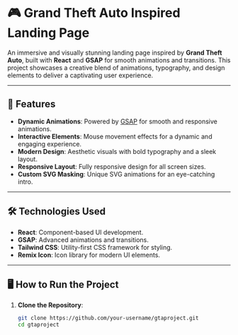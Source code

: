 # 🎮 Grand Theft Auto Inspired Landing Page

An immersive and visually stunning landing page inspired by **Grand Theft Auto**, built with **React** and **GSAP** for smooth animations and transitions. This project showcases a creative blend of animations, typography, and design elements to deliver a captivating user experience.

---

## 🚀 Features

- **Dynamic Animations**: Powered by [GSAP](https://greensock.com/gsap/) for smooth and responsive animations.
- **Interactive Elements**: Mouse movement effects for a dynamic and engaging experience.
- **Modern Design**: Aesthetic visuals with bold typography and a sleek layout.
- **Responsive Layout**: Fully responsive design for all screen sizes.
- **Custom SVG Masking**: Unique SVG animations for an eye-catching intro.

---


## 🛠️ Technologies Used

- **React**: Component-based UI development.
- **GSAP**: Advanced animations and transitions.
- **Tailwind CSS**: Utility-first CSS framework for styling.
- **Remix Icon**: Icon library for modern UI elements.

---

## 🖥️ How to Run the Project

1. **Clone the Repository**:
   ```bash
   git clone https://github.com/your-username/gtaproject.git
   cd gtaproject
